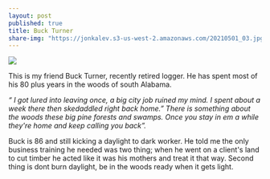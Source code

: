 ```yaml
---
layout: post
published: true
title: Buck Turner
share-img: "https://jonkalev.s3-us-west-2.amazonaws.com/20210501_03.jpg"
---
```

<img src="https://jonbcarroll.s3.us-east-2.amazonaws.com/20190808-Buck-Turner.jpg">

This is my friend Buck Turner, recently retired logger. He has spent most of his 80 plus years in the woods of south Alabama. 
<p><i>“ I got lured into leaving once, a big city job ruined my mind. I spent about a week there then skedaddled right back home.”
There is something about the woods these big pine forests and swamps. Once you stay in em a while they're home and keep calling you back”.</i>
  
Buck is 86 and still kicking a daylight to dark worker. He told me the only business training he needed was two thing; when he went on a client's land to cut timber he acted like it was his mothers and treat it that way. Second thing is dont burn daylight, be in the woods ready when it gets light. 
